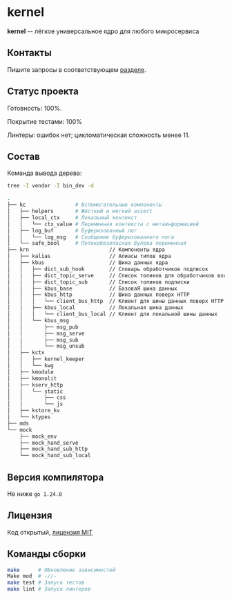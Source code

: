 # kernel

**kernel** -- лёгкое универсальное ядро для любого микросервиса

## Контакты

Пишите запросы в соответствующем [разделе](https://github.com/prospero78/kern/issue?status=).

## Статус проекта

Готовность: 100%.

Покрытие тестами: 100%

Линтеры: ошибок нет; цикломатическая сложность менее 11.

## Состав

Команда вывода дерева:

```bash
tree -I vendor -I bin_dev -d
```

```bash
.
├── kc                # Вспомогательные компоненты
│   ├── helpers       # Жёсткий и мягкий assert
│   ├── local_ctx     # Локальный контекст
│   │   └── ctx_value # Переменная контекста с метаинформацией
│   ├── log_buf       # Буферизованный лог
│   │   └── log_msg   # Сообщение буферизованного лога
│   └── safe_bool     # Потокобезопасная булева переменная
├── krn                          // Компоненты ядра
│   ├── kalias                   // Алиасы типов ядра
│   ├── kbus                     // Шина данных ядра
│   │   ├── dict_sub_hook        // Словарь обработчиков подписок
│   │   ├── dict_topic_serve     // Список топиков для обработчиков входящих запросов
│   │   ├── dict_topic_sub       // Список топиков подписки
│   │   ├── kbus_base            // БазоваЯ шина данных
│   │   ├── kbus_http            // Шина данных поверх HTTP
│   │   │   └── client_bus_http  // Клиент для шины данных поверх HTTP
│   │   ├── kbus_local           // Локальная шина данных
│   │   │   └── client_bus_local // Клиент для локальной шины данных
│   │   └── kbus_msg
│   │       ├── msg_pub
│   │       ├── msg_serve
│   │       ├── msg_sub
│   │       └── msg_unsub
│   ├── kctx
│   │   ├── kernel_keeper
│   │   └── kwg
│   ├── kmodule
│   ├── kmonolit
│   ├── kserv_http
│   │   └── static
│   │       ├── css
│   │       └── js
│   ├── kstore_kv
│   └── ktypes
├── mds
└── mock
    ├── mock_env
    ├── mock_hand_serve
    ├── mock_hand_sub_http
    └── mock_hand_sub_local
```

## Версия компилятора

Не ниже `go 1.24.0`

## Лицензия

Код открытый, [лицензия MIT](./LICENSE.txt)

## Команды сборки

```bash
make      # ОБновление зависимостей
Make mod  # -//-
make test # Запуск тестов
make lint # Запуск линтеров
```
